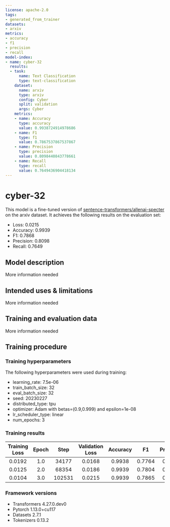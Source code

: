 ```yaml
---
license: apache-2.0
tags:
- generated_from_trainer
datasets:
- arxiv
metrics:
- accuracy
- f1
- precision
- recall
model-index:
- name: cyber-32
  results:
  - task:
      name: Text Classification
      type: text-classification
    dataset:
      name: arxiv
      type: arxiv
      config: Cyber
      split: validation
      args: Cyber
    metrics:
    - name: Accuracy
      type: accuracy
      value: 0.9938724914978686
    - name: F1
      type: f1
      value: 0.7867537867537867
    - name: Precision
      type: precision
      value: 0.8098440843778661
    - name: Recall
      type: recall
      value: 0.7649436904418134
---
```


<!-- This model card has been generated automatically according to the information the Trainer had access to. You
should probably proofread and complete it, then remove this comment. -->

# cyber-32

This model is a fine-tuned version of [sentence-transformers/allenai-specter](https://huggingface.co/sentence-transformers/allenai-specter) on the arxiv dataset.
It achieves the following results on the evaluation set:
- Loss: 0.0215
- Accuracy: 0.9939
- F1: 0.7868
- Precision: 0.8098
- Recall: 0.7649

## Model description

More information needed

## Intended uses & limitations

More information needed

## Training and evaluation data

More information needed

## Training procedure

### Training hyperparameters

The following hyperparameters were used during training:
- learning_rate: 7.5e-06
- train_batch_size: 32
- eval_batch_size: 32
- seed: 20230227
- distributed_type: tpu
- optimizer: Adam with betas=(0.9,0.999) and epsilon=1e-08
- lr_scheduler_type: linear
- num_epochs: 3

### Training results

| Training Loss | Epoch | Step   | Validation Loss | Accuracy | F1     | Precision | Recall |
|:-------------:|:-----:|:------:|:---------------:|:--------:|:------:|:---------:|:------:|
| 0.0192        | 1.0   | 34177  | 0.0168          | 0.9938   | 0.7764 | 0.8312    | 0.7283 |
| 0.0125        | 2.0   | 68354  | 0.0186          | 0.9939   | 0.7804 | 0.8341    | 0.7332 |
| 0.0104        | 3.0   | 102531 | 0.0215          | 0.9939   | 0.7865 | 0.8095    | 0.7647 |


### Framework versions

- Transformers 4.27.0.dev0
- Pytorch 1.13.0+cu117
- Datasets 2.7.1
- Tokenizers 0.13.2
